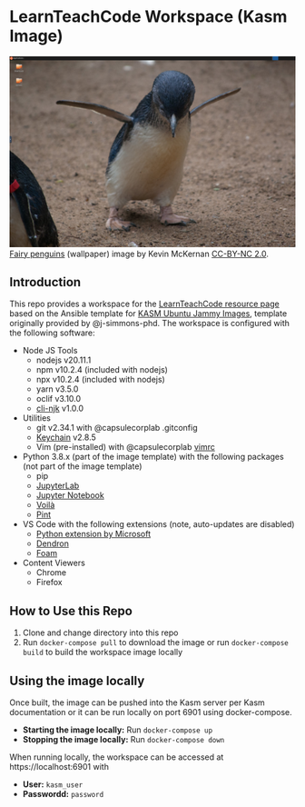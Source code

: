 # LearnTeachCode Workspace (Kasm Image)

![Screenshot of ltc-workspace-image with fairy penquin wallpaper](./screenshot-of-ltc-workspace-image-with-fairy-penguin-wallpaper.png)
[Fairy penguins](https://www.flickr.com/photos/mckernanlive/4458440045/) (wallpaper) image by Kevin McKernan [CC-BY-NC 2.0](https://creativecommons.org/licenses/by-nc/2.0/).

## Introduction

This repo provides a workspace for the [LearnTeachCode resource page](https://github.com/LearnTeachCode/code-coffee-compendium/) based on the Ansible template for [KASM Ubuntu Jammy Images](https://hub.docker.com/r/kasmweb/core-ubuntu-jammy), template originally provided by @j-simmons-phd.  The workspace is configured with the following software:

- Node JS Tools
    - nodejs v20.11.1
    - npm v10.2.4 (included with nodejs)
    - npx v10.2.4 (included with nodejs)
    - yarn v3.5.0
    - oclif v3.10.0
    - [cli-njk](https://github.com/elcharitas/cli-njk) v1.0.0
- Utilities
    - git v2.34.1 with @capsulecorplab .gitconfig
    - [Keychain](https://www.funtoo.org/Keychain) v2.8.5
    - Vim (pre-installed) with @capsulecorplab [vimrc](https://gist.github.com/capsulecorplab/495058e7a57ed8adaed3c40c80d09739#file-vimrc)
- Python 3.8.x (part of the image template) with the following packages (not part of the image template)
    - pip
    - [JupyterLab](https://jupyter.org/)
    - [Jupyter Notebook](https://jupyter.org/)
    - [Voilà](https://voila.readthedocs.io/en/stable/index.html)
    - [Pint](https://pint.readthedocs.io/en/stable/)
- VS Code with the following extensions (note, auto-updates are disabled)
    - [Python extension by Microsoft](https://marketplace.visualstudio.com/items?itemName=ms-python.python)
    - [Dendron](https://marketplace.visualstudio.com/items?itemName=dendron.dendron)
    - [Foam](https://marketplace.visualstudio.com/items?itemName=foam.foam-vscode)
- Content Viewers
    - Chrome
    - Firefox

## How to Use this Repo

1. Clone and change directory into this repo
1. Run `docker-compose pull` to download the image or run `docker-compose build` to build the workspace image locally

## Using the image locally

Once built, the image can be pushed into the Kasm server per Kasm documentation or it can be run locally on port 6901 using docker-compose.

- **Starting the image locally:** Run `docker-compose up`
- **Stopping the image locally:** Run `docker-compose down`

When running locally, the workspace can be accessed at https://localhost:6901 with
- **User:** `kasm_user`
- **Passwordd:** `password`
